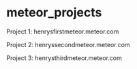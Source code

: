 # meteor_projects

Project 1:
henrysfirstmeteor.meteor.com

Project 2:
henryssecondmeteor.meteor.com

Project 3:
henrysthirdmeteor.meteor.com